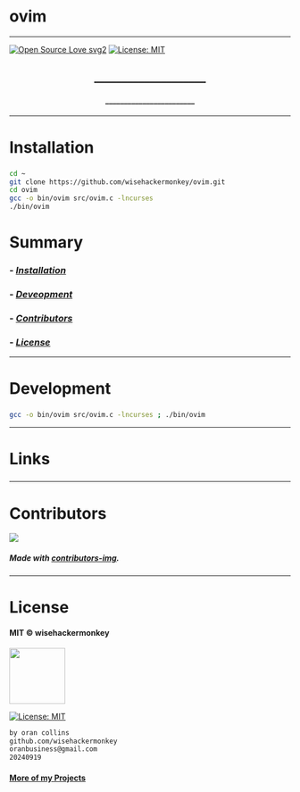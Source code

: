 # ovim
----
[![Open Source Love svg2](https://badges.frapsoft.com/os/v2/open-source.svg?v=103)](https://github.com/ellerbrock/open-source-badges/) [![License: MIT](https://img.shields.io/badge/License-MIT-yellow.svg)](https://opensource.org/licenses/MIT)


<!-- <img src="NNNNNN" width="400"> -->


<h2 align="center">____________________</h2>

<h4 align="center">________________________</h4>

---


# Installation
### 
```bash
cd ~
git clone https://github.com/wisehackermonkey/ovim.git
cd ovim
gcc -o bin/ovim src/ovim.c -lncurses  
./bin/ovim

```

# Summary
### -  *[Installation](#Installation)*
### -  *[Deveopment](#For-developers)*
<!-- ### -  *[Links](#Links)* -->
### -  *[Contributors](#Contributors)*
### -  *[License](#License)*


<!-- 
--------------
# Screenshots
- <img src="NNNNNN" width="400"> 
-->
 

-------------- 
# Development
### 
```bash
gcc -o bin/ovim src/ovim.c -lncurses ; ./bin/ovim
```

---
# Links
###

--------------
# Contributors

[![](https://contrib.rocks/image?repo=wisehackermonkey/ovim)](https://github.com/wisehackermonkey/ovim/graphs/contributors)

##### Made with [contributors-img](https://contrib.rocks).

--------------


# License

#### MIT © wisehackermonkey
<img src="https://upload.wikimedia.org/wikipedia/commons/archive/c/c0/20230603054722%21Osi_standard_logo.png" width="100">

[![License: MIT](https://img.shields.io/badge/License-MIT-yellow.svg)](https://opensource.org/licenses/MIT)
```bash
by oran collins
github.com/wisehackermonkey
oranbusiness@gmail.com
20240919
```

#### [More of my Projects](https://github.com/wisehackermonkey/)